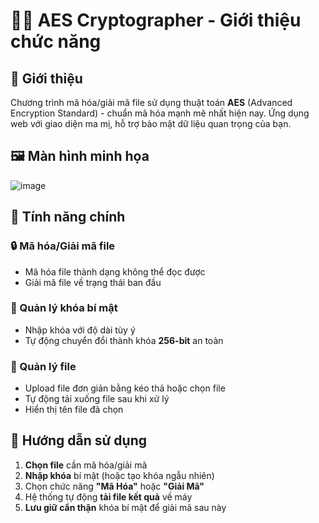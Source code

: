 # 🧙‍♂️ AES Cryptographer - Giới thiệu chức năng

## 🌟 Giới thiệu
Chương trình mã hóa/giải mã file sử dụng thuật toán **AES** (Advanced Encryption Standard) - chuẩn mã hóa mạnh mẽ nhất hiện nay. Ứng dụng web với giao diện ma mị, hỗ trợ bảo mật dữ liệu quan trọng của bạn.

## 🖼️ Màn hình minh họa
![image](https://github.com/user-attachments/assets/ac97a36a-1e03-4dd0-92a9-16b4abc39e8b)

## 🔮 Tính năng chính

### 🔒 Mã hóa/Giải mã file
- Mã hóa file thành dạng không thể đọc được
- Giải mã file về trạng thái ban đầu

### 🔑 Quản lý khóa bí mật
- Nhập khóa với độ dài tùy ý
- Tự động chuyển đổi thành khóa **256-bit** an toàn

### 📁 Quản lý file
- Upload file đơn giản bằng kéo thả hoặc chọn file
- Tự động tải xuống file sau khi xử lý
- Hiển thị tên file đã chọn

## 📝 Hướng dẫn sử dụng
1. **Chọn file** cần mã hóa/giải mã
2. **Nhập khóa** bí mật (hoặc tạo khóa ngẫu nhiên)
3. Chọn chức năng **"Mã Hóa"** hoặc **"Giải Mã"**
4. Hệ thống tự động **tải file kết quả** về máy
5. **Lưu giữ cẩn thận** khóa bí mật để giải mã sau này
